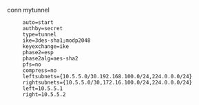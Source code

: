conn mytunnel

         auto=start
         authby=secret
         type=tunnel
         ike=3des-sha1;modp2048
         keyexchange=ike
         phase2=esp
         phase2alg=aes-sha2
         pfs=no
         compress=no
         leftsubnets={10.5.5.0/30.192.168.100.0/24,224.0.0.0/24}
         rightsubnets={10.5.5.0/30,172.16.100.0/24,224.0.0.0/24}
         left=10.5.5.1
         right=10.5.5.2
